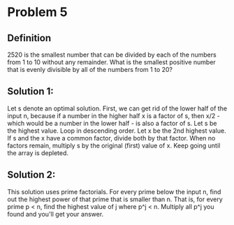# Problem 5

## Definition
2520 is the smallest number that can be divided by each of the numbers from 1 to 10 without any remainder.
What is the smallest positive number that is evenly divisible by all of the numbers from 1 to 20?

## Solution 1:
Let s denote an optimal solution.
First, we can get rid of the lower half of the input n, because if a number in the higher half x is a factor of s, then x/2 - which would be a number in the lower half - is also a factor of s. Let s be the highest value. Loop in descending order. Let x be the 2nd highest value. If s and the x have a common factor, divide both by that factor. When no factors remain, multiply s by the original (first) value of x. Keep going until the array is depleted.

## Solution 2:
This solution uses prime factorials. For every prime below the input n, find out the highest power of that prime that is smaller than n. That is, for every prime p < n, find the highest value of j where p^j < n. Multiply all p^j you found and you'll get your answer.